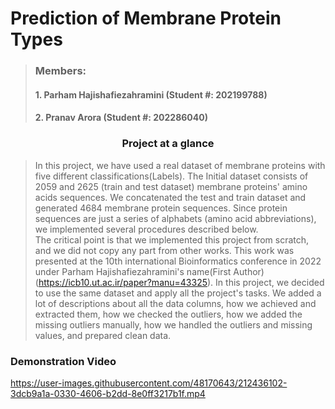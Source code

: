 # Prediction of Membrane Protein Types

> ### Members:
> #### 1. Parham Hajishafiezahramini (Student #: 202199788)
> #### 2. Pranav Arora (Student #: 202286040)

### <center> Project at a glance 
>In this project, we have used a real dataset of membrane proteins with five different classifications(Labels). The Initial dataset consists of 2059 and 2625 (train and test dataset) membrane proteins' amino acids sequences. We concatenated the test and train dataset and generated 4684 membrane protein sequences. Since protein sequences are just a series of alphabets (amino acid abbreviations), we implemented several procedures described below.
><br>The critical point is that we implemented this project from scratch, and we did not copy any part from other works. This work was presented at the 10th international Bioinformatics conference in 2022 under Parham Hajishafiezahramini's name(First Author) (https://icb10.ut.ac.ir/paper?manu=43325).
In this project, we decided to use the same dataset and apply all the project's tasks. We added a lot of descriptions about all the data columns, how we achieved and extracted them, how we checked the outliers, how we added the missing outliers manually, how we handled the outliers and missing values, and prepared clean data.  


### Demonstration Video

https://user-images.githubusercontent.com/48170643/212436102-3dcb9a1a-0330-4606-b2dd-8e0ff3217b1f.mp4

